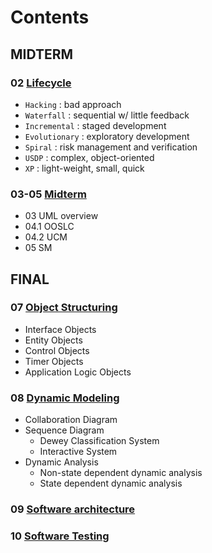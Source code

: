 # Contents  

## MIDTERM
### 02 [Lifecycle](./02_Lifecyle.md)
- `Hacking` : bad approach
- `Waterfall` : sequential w/ little feedback
- `Incremental` : staged development
- `Evolutionary` : exploratory development
- `Spiral` : risk management and verification
- `USDP` : complex, object-oriented
- `XP` : light-weight, small, quick
### 03-05 [Midterm](Midterm.md)
- 03 UML overview
- 04.1 OOSLC
- 04.2 UCM
- 05 SM

## FINAL
### 07 [Object Structuring](./07_ObjectStructuring.md)
- Interface Objects
- Entity Objects
- Control Objects
- Timer Objects
- Application Logic Objects
### 08 [Dynamic Modeling](./08_DynamicModeling.md)
- Collaboration Diagram
- Sequence Diagram
	- Dewey Classification System
	- Interactive System
- Dynamic Analysis
	- Non-state dependent dynamic analysis
	- State dependent dynamic analysis
### 09 [Software architecture](./09_SoftwareArchitecture.md)
### 10 [Software Testing](./10_SoftwareTesting.md)